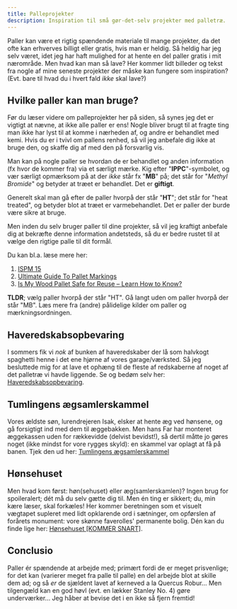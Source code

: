 ```yaml
---
title: Palleprojekter
description: Inspiration til små gør-det-selv projekter med palletræ.
---
```


Paller kan være et rigtig spændende materiale til mange projekter,
da det ofte kan erhverves billigt eller gratis, hvis man er heldig.
Så heldig har jeg selv været, idet jeg har haft mulighed for at
hente en del paller gratis i mit nærområde. Men hvad kan man så
lave? Her kommer lidt billeder og tekst fra nogle af mine seneste
projekter der måske kan fungere som inspiration? (Evt. bare til
hvad du i hvert fald _ikke_ skal lave?)

## Hvilke paller kan man bruge?
Før du læser videre om palleprojekter her på siden, så synes jeg
det er vigtigt at nævne, at ikke alle paller er ens! Nogle bliver
brugt til at fragte ting man ikke har lyst til at komme i nærheden
af, og andre er behandlet med kemi. Hvis du er i tvivl om pallens
renhed, så vil jeg anbefale dig ikke at bruge den, og skaffe dig
af med den på forsvarlig vis.

Man kan på nogle paller se hvordan de er behandlet og anden information
(fx hvor de kommer fra) via et særligt mærke. Kig efter "**IPPC**"-symbolet,
og vær særligt opmærksom på at der _ikke_ står fx "**<span class="danger-text">MB</span>**" på;
det står for "_Methyl Bromide_" og betyder at træet er behandlet.
Det er **giftigt**.

Generelt skal man gå efter de paller hvorpå der står "**<span class="green-text">HT</span>**";
det står for "heat treated", og betyder blot at træet er varmebehandlet.
Det er paller der burde være sikre at bruge.

Men inden du selv bruger paller til dine projekter, så vil jeg kraftigt
anbefale dig at bekræfte denne information andetsteds, så du er bedre
rustet til at vælge den rigtige palle til dit formål.

Du kan bl.a. læse mere her:
1. [ISPM 15](https://en.wikipedia.org/wiki/ISPM_15)
2. [Ultimate Guide To Pallet Markings](https://www.universalpallets.com/2018/01/ultimate-guide-pallet-markings/)
3. [Is My Wood Pallet Safe for Reuse – Learn How to Know?](https://www.1001pallets.com/pallet-safety/)

**TLDR**; vælg paller hvorpå der står "HT". Gå langt uden om paller hvorpå
der står "MB". Læs mere fra (andre) pålidelige kilder om paller og
mærkningsordningen.

## Haveredskabsopbevaring
I sommers fik vi _nok_ af bunken af haveredskaber der lå som
halvkogt spaghetti henne i det ene hjørne af vores garage/værksted.
Så jeg besluttede mig for at lave et ophæng til de fleste af redskaberne
af noget af det palletræ vi havde liggende.
Se og bedøm selv her: [Haveredskabsopbevaring](/blog/haveredskabsopbevaring).

## Tumlingens ægsamlerskammel
Vores ældste søn, lurendrejeren Isak, elsker at hente æg ved hønsene,
og gå forsigtigt ind med dem til æggebakken. Men hans Far har monteret
æggekassen uden for rækkevidde (delvist bevidst!), så dertil måtte jo
gøres noget (ikke mindst for vore rygges skyld): en skammel var oplagt
at få på banen.
Tjek den ud her: [Tumlingens ægsamlerskammel](/blog/tumlingens-ægsamlerskammel)

## Hønsehuset
Men hvad kom først: høn(sehuset) eller æg(samlerskamlen)? Ingen brug for
spoileralert; dét må du selv gætte dig til. Men én ting er sikkert; du,
min kære læser, skal forkæles! Her kommer beretningen som et visuelt
vægtapet supleret med lidt opklarende ord i sætninger, om opførslen af
forårets monument: vore skønne faverolles' permanente bolig.
Dén kan du finde lige her: [Hønsehuset [KOMMER SNART]](/blog/hønsehuset).

## Conclusio
Paller ér spændende at arbejde med; primært fordi de er meget prisvenlige;
for det kan (varierer meget fra palle til palle) en del arbejde blot at
skille dem ad; og så _er_ de sjældent lavet af kerneved a la Quercus Robur...
Men tilgengæld kan en god høvl (evt. en lækker Stanley No. 4) gøre
underværker... Jeg håber at bevise det i en ikke så fjern fremtid!
